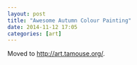 ```yaml
---
layout: post
title: "Awesome Autumn Colour Painting"
date: 2014-11-12 17:05
categories: [art]
---
```

Moved to <http://art.tamouse.org/>.
